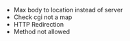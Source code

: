 - Max body to location instead of server
- Check cgi not a map
- HTTP Redirection
- Method not allowed
